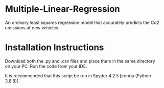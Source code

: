# Multiple-Linear-Regression
An ordinary least squares regression model that accurately predicts the Co2 emissions of new vehicles.

# Installation Instructions
Download both the .py and .csv files and place them in the same directory on your PC. Run the code from your IDE.

It is recommended that this script be run in Spyder 4.2.5 [conda (Python 3.8.8)]. 
